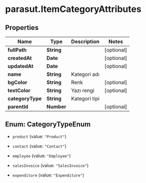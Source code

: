 # parasut.ItemCategoryAttributes

## Properties
Name | Type | Description | Notes
------------ | ------------- | ------------- | -------------
**fullPath** | **String** |  | [optional] 
**createdAt** | **Date** |  | [optional] 
**updatedAt** | **Date** |  | [optional] 
**name** | **String** | Kategori adı | 
**bgColor** | **String** | Renk | [optional] 
**textColor** | **String** | Yazı rengi | [optional] 
**categoryType** | **String** | Kategori tipi | 
**parentId** | **Number** |  | [optional] 


<a name="CategoryTypeEnum"></a>
## Enum: CategoryTypeEnum


* `product` (value: `"Product"`)

* `contact` (value: `"Contact"`)

* `employee` (value: `"Employee"`)

* `salesInvoice` (value: `"SalesInvoice"`)

* `expenditure` (value: `"Expenditure"`)




